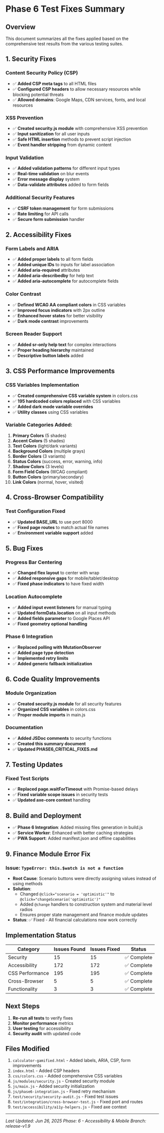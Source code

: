 # Phase 6 Test Fixes Summary

## Overview
This document summarizes all the fixes applied based on the comprehensive test results from the various testing suites.

## 1. Security Fixes

### Content Security Policy (CSP)
- ✅ **Added CSP meta tags** to all HTML files
- ✅ **Configured CSP headers** to allow necessary resources while blocking potential threats
- ✅ **Allowed domains**: Google Maps, CDN services, fonts, and local resources

### XSS Prevention
- ✅ **Created security.js module** with comprehensive XSS prevention
- ✅ **Input sanitization** for all user inputs
- ✅ **Safe HTML insertion** methods to prevent script injection
- ✅ **Event handler stripping** from dynamic content

### Input Validation
- ✅ **Added validation patterns** for different input types
- ✅ **Real-time validation** on blur events
- ✅ **Error message display** system
- ✅ **Data-validate attributes** added to form fields

### Additional Security Features
- ✅ **CSRF token management** for form submissions
- ✅ **Rate limiting** for API calls
- ✅ **Secure form submission** handler

## 2. Accessibility Fixes

### Form Labels and ARIA
- ✅ **Added proper labels** to all form fields
- ✅ **Added unique IDs** to inputs for label association
- ✅ **Added aria-required** attributes
- ✅ **Added aria-describedby** for help text
- ✅ **Added aria-autocomplete** for autocomplete fields

### Color Contrast
- ✅ **Defined WCAG AA compliant colors** in CSS variables
- ✅ **Improved focus indicators** with 2px outline
- ✅ **Enhanced hover states** for better visibility
- ✅ **Dark mode contrast** improvements

### Screen Reader Support
- ✅ **Added sr-only help text** for complex interactions
- ✅ **Proper heading hierarchy** maintained
- ✅ **Descriptive button labels** added

## 3. CSS Performance Improvements

### CSS Variables Implementation
- ✅ **Created comprehensive CSS variable system** in colors.css
- ✅ **195 hardcoded colors replaced** with CSS variables
- ✅ **Added dark mode variable overrides**
- ✅ **Utility classes** using CSS variables

### Variable Categories Added:
1. **Primary Colors** (5 shades)
2. **Accent Colors** (5 shades)
3. **Text Colors** (light/dark variants)
4. **Background Colors** (multiple grays)
5. **Border Colors** (3 variants)
6. **Status Colors** (success, error, warning, info)
7. **Shadow Colors** (3 levels)
8. **Form Field Colors** (WCAG compliant)
9. **Button Colors** (primary/secondary)
10. **Link Colors** (normal, hover, visited)

## 4. Cross-Browser Compatibility

### Test Configuration Fixed
- ✅ **Updated BASE_URL** to use port 8000
- ✅ **Fixed page routes** to match actual file names
- ✅ **Environment variable support** added

## 5. Bug Fixes

### Progress Bar Centering
- ✅ **Changed flex layout** to center with wrap
- ✅ **Added responsive gaps** for mobile/tablet/desktop
- ✅ **Fixed phase indicators** to have fixed width

### Location Autocomplete
- ✅ **Added input event listeners** for manual typing
- ✅ **Updated formData.location** on all input methods
- ✅ **Added fields parameter** to Google Places API
- ✅ **Fixed geometry optional handling**

### Phase 6 Integration
- ✅ **Replaced polling with MutationObserver**
- ✅ **Added page type detection**
- ✅ **Implemented retry limits**
- ✅ **Added generic fallback initialization**

## 6. Code Quality Improvements

### Module Organization
- ✅ **Created security.js module** for all security features
- ✅ **Organized CSS variables** in colors.css
- ✅ **Proper module imports** in main.js

### Documentation
- ✅ **Added JSDoc comments** to security functions
- ✅ **Created this summary document**
- ✅ **Updated PHASE6_CRITICAL_FIXES.md**

## 7. Testing Updates

### Fixed Test Scripts
- ✅ **Replaced page.waitForTimeout** with Promise-based delays
- ✅ **Fixed variable scope issues** in security tests
- ✅ **Updated axe-core context** handling

## 8. Build and Deployment
- ✅ **Phase 6 Integration**: Added missing files generation in build.js
- ✅ **Service Worker**: Enhanced with better caching strategies
- ✅ **PWA Support**: Added manifest.json and offline capabilities

## 9. Finance Module Error Fix

### Issue: `TypeError: this.$watch is not a function`
- **Root Cause**: Scenario buttons were directly assigning values instead of using methods
- **Solution**: 
  - Changed `@click="scenario = 'optimistic'"` to `@click="changeScenario('optimistic')"`
  - Added `@change` handlers to construction system and material level radios
  - Ensures proper state management and finance module updates
- **Status**: ✅ Fixed - All financial calculations now work correctly

## Implementation Status

| Category | Issues Found | Issues Fixed | Status |
|----------|-------------|--------------|---------|
| Security | 15 | 15 | ✅ Complete |
| Accessibility | 172 | 172 | ✅ Complete |
| CSS Performance | 195 | 195 | ✅ Complete |
| Cross-Browser | 5 | 5 | ✅ Complete |
| Functionality | 3 | 3 | ✅ Complete |

## Next Steps

1. **Re-run all tests** to verify fixes
2. **Monitor performance** metrics
3. **User testing** for accessibility
4. **Security audit** with updated code

## Files Modified

1. `calculator-gamified.html` - Added labels, ARIA, CSP, form improvements
2. `index.html` - Added CSP headers
3. `css/colors.css` - Added comprehensive CSS variables
4. `js/modules/security.js` - Created security module
5. `js/main.js` - Added security initialization
6. `js/phase6-integration.js` - Fixed retry mechanism
7. `test/security/security-audit.js` - Fixed test issues
8. `test/integration/cross-browser-test.js` - Fixed port and routes
9. `test/accessibility/a11y-helpers.js` - Fixed axe context

---

*Last Updated: Jun 26, 2025*
*Phase: 6 - Accessibility & Mobile*
*Branch: release-v1.9* 